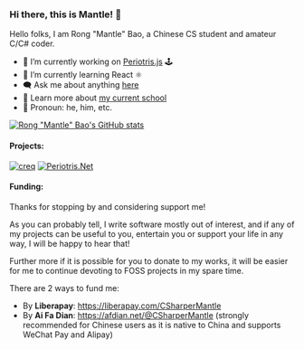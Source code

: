### Hi there, this is Mantle! :wave:

Hello folks, I am Rong "Mantle" Bao, a Chinese CS student and amateur C/C# coder.


- :telescope: I’m currently working on [Periotris.js](https://github.com/CSharperMantle/periotrisjs) :joystick:
- :seedling: I’m currently learning React :atom_symbol:
- :left_speech_bubble: Ask me about anything [here](https://github.com/CSharperMantle/CSharperMantle/issues)
- :school: Learn more about [my current school](https://www.nbxiaoshi.net/)
- :boy: Pronoun: he, him, etc.

[![Rong "Mantle" Bao's GitHub stats](https://github-readme-stats.vercel.app/api?username=CSharperMantle&theme=dracula&show_icons=true&count_private=true)](https://github.com/anuraghazra/github-readme-stats)

#### Projects:

[![creq](https://github-readme-stats.vercel.app/api/pin/?username=CSharperMantle&repo=creq)](https://github.com/CSharperMantle/creq) [![Periotris.Net](https://github-readme-stats.vercel.app/api/pin/?username=CSharperMantle&repo=Periotris.Net)](https://github.com/CSharperMantle/Periotris.Net)

#### Funding:

Thanks for stopping by and considering support me!

As you can probably tell, I write software mostly out of interest, and if any of my projects can be useful to you, entertain you or support your life in any way, I will be happy to hear that!

Further more if it is possible for you to donate to my works, it will be easier for me to continue devoting to FOSS projects in my spare time.

There are 2 ways to fund me:
- By **Liberapay**: https://liberapay.com/CSharperMantle
- By **Ai Fa Dian**: https://afdian.net/@CSharperMantle (strongly recommended for Chinese users as it is native to China and supports WeChat Pay and Alipay)

